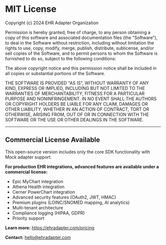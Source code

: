 # MIT License

Copyright (c) 2024 EHR Adapter Organization

Permission is hereby granted, free of charge, to any person obtaining a copy
of this software and associated documentation files (the "Software"), to deal
in the Software without restriction, including without limitation the rights
to use, copy, modify, merge, publish, distribute, sublicense, and/or sell
copies of the Software, and to permit persons to whom the Software is
furnished to do so, subject to the following conditions:

The above copyright notice and this permission notice shall be included in all
copies or substantial portions of the Software.

THE SOFTWARE IS PROVIDED "AS IS", WITHOUT WARRANTY OF ANY KIND, EXPRESS OR
IMPLIED, INCLUDING BUT NOT LIMITED TO THE WARRANTIES OF MERCHANTABILITY,
FITNESS FOR A PARTICULAR PURPOSE AND NONINFRINGEMENT. IN NO EVENT SHALL THE
AUTHORS OR COPYRIGHT HOLDERS BE LIABLE FOR ANY CLAIM, DAMAGES OR OTHER
LIABILITY, WHETHER IN AN ACTION OF CONTRACT, TORT OR OTHERWISE, ARISING FROM,
OUT OF OR IN CONNECTION WITH THE SOFTWARE OR THE USE OR OTHER DEALINGS IN THE
SOFTWARE.

---

## Commercial License Available

This open-source version includes only the core SDK functionality with Mock adapter support.

**For production EHR integrations, advanced features are available under a commercial license:**

- Epic MyChart integration
- Athena Health integration  
- Cerner PowerChart integration
- Advanced security features (OAuth2, JWT, HMAC)
- Premium plugins (LOINC/SNOMED mapping, AI analytics)
- Multi-tenant architecture
- Compliance logging (HIPAA, GDPR)
- Priority support

**Learn more:** https://ehradapter.com/pricing

**Contact:** hello@ehradapter.com
